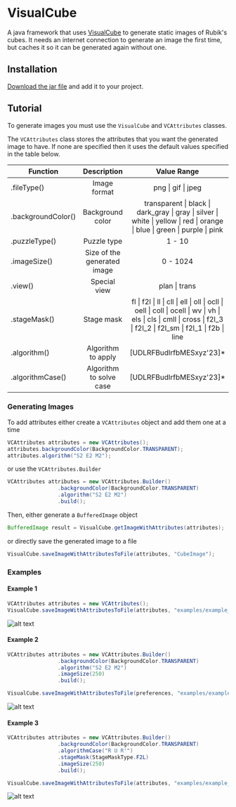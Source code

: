 # VisualCube
A java framework that uses [VisualCube](http://cube.crider.co.uk/visualcube.php) to generate static images of Rubik's cubes. It needs an internet connection to generate an image the first time, but caches it so it can be generated again without one.

## Installation
[Download the jar file](https://github.com/jbeck18/VisualCube/blob/master/VisualCube.jar) and add it to your project.

## Tutorial

To generate images you must use the `VisualCube` and `VCAttributes` classes.

The `VCAttributes` class stores the attributes that you want the generated image to have. If none are specified then it uses the default values specified in the table below.

| Function | Description | Value Range | Default |
|----------|:-------------:|:-------------:|:---------:|
| .fileType() | Image format | png \| gif \| jpeg | png |
| .backgroundColor() | Background color | transparent \| black \| dark_gray \| gray \| silver \| white \| yellow \| red \| orange \| blue \| green \| purple \| pink | white |
| .puzzleType() | Puzzle type | 1 - 10 | 3 |
| .imageSize() | Size of the generated image | 0 - 1024 | 128 |
| .view() | Special view | plan \| trans | None |
| .stageMask() | Stage mask | fl \| f2l \| ll \| cll \| ell \| oll \| ocll \| oell \| coll \| ocell \| wv \| vh \| els \| cls \| cmll \| cross \| f2l_3 \| f2l_2 \| f2l_sm \| f2l_1 \| f2b \| line | None |
| .algorithm() | Algorithm to apply | [UDLRFBudlrfbMESxyz'23]* | None |
| .algorithmCase() | Algorithm to solve case | [UDLRFBudlrfbMESxyz'23]* | None |

### Generating Images

To add attributes either create a `VCAttributes` object and add them one at a time

```java
VCAttributes attributes = new VCAttributes();
attributes.backgroundColor(BackgroundColor.TRANSPARENT);
attributes.algorithm("S2 E2 M2");
```

or use the `VCAttributes.Builder`

```java
VCAttributes attributes = new VCAttributes.Builder()
                .backgroundColor(BackgroundColor.TRANSPARENT)
                .algorithm("S2 E2 M2")
                .build();
```


Then, either generate a `BufferedImage` object

```java
BufferedImage result = VisualCube.getImageWithAttributes(attributes);
```

or directly save the generated image to a file

```java
VisualCube.saveImageWithAttributesToFile(attributes, "CubeImage");
```


### Examples

#### Example 1

```java
VCAttributes attributes = new VCAttributes();
VisualCube.saveImageWithAttributesToFile(attributes, "examples/example_1");
```

![alt text](https://github.com/jbeck18/VisualCube/blob/master/examples/example_1.png "Example 1")

#### Example 2

```java
VCAttributes attributes = new VCAttributes.Builder()
                .backgroundColor(BackgroundColor.TRANSPARENT)
                .algorithm("S2 E2 M2")
                .imageSize(250)
                .build();

VisualCube.saveImageWithAttributesToFile(preferences, "examples/example_2");
```

![alt text](https://github.com/jbeck18/VisualCube/blob/master/examples/example_2.png "Example 2")

#### Example 3

```java
VCAttributes attributes = new VCAttributes.Builder()
                .backgroundColor(BackgroundColor.TRANSPARENT)
                .algorithmCase("R U R'")
                .stageMask(StageMaskType.F2L)
                .imageSize(250)
                .build();

VisualCube.saveImageWithAttributesToFile(attributes, "examples/example_3");
```

![alt text](https://github.com/jbeck18/VisualCube/blob/master/examples/example_3.png "Example 3")
